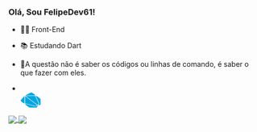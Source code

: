 ### Olá, Sou FelipeDev61!

- 👨‍💻 Front-End 
- 📚 Estudando Dart 
- 📜A questão não é saber os códigos ou linhas de comando, é saber o que fazer com eles.

- <div style="display: inline_block"><br>
  <a href-"https://www.instagram.com/_jeanzz/">
  <img align="center" alt="Rafa-Js" height="30" width="40" src="https://raw.githubusercontent.com/devicons/devicon/master/icons/dart/dart-plain.svg"><img 
</div>

<a href="https://github.com/FelipeDev61/github-readme-stats">
  <img height=200 align="center" src="https://github-readme-stats.vercel.app/api?username=FelipeDev61" />
  <https://github-readme-stats.vercel.app/api?username=anuraghazra&show_icons=true&theme=transparent>
</a>
<a href="https://github.com/FelipeDev61/convoychat">
  <img height=200 align="center" src="https://github-readme-stats.vercel.app/api/top-langs?username=FelipeDev61&layout=compact&langs_count=8&card_width=320" />
  <https://github-readme-stats.vercel.app/api?username=anuraghazra&show_icons=true&theme=transparent>
</a>

##

<div>
</div>

